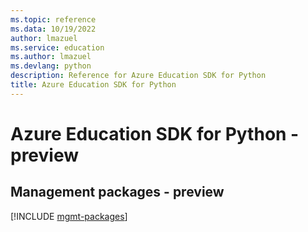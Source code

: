 ```yaml
---
ms.topic: reference
ms.data: 10/19/2022
author: lmazuel
ms.service: education
ms.author: lmazuel
ms.devlang: python
description: Reference for Azure Education SDK for Python
title: Azure Education SDK for Python
---
```

# Azure Education SDK for Python - preview

## Management packages - preview
[!INCLUDE [mgmt-packages](education-mgmt-index.md)]